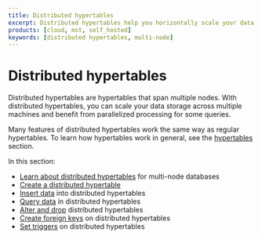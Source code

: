 ```yaml
---
title: Distributed hypertables
excerpt: Distributed hypertables help you horizontally scale your data storage in multi-node clusters
products: [cloud, mst, self_hosted]
keywords: [distributed hypertables, multi-node]
---
```


# Distributed hypertables

Distributed hypertables are hypertables that span multiple nodes. With
distributed hypertables, you can scale your data storage across multiple
machines and benefit from parallelized processing for some queries.

Many features of distributed hypertables work the same way as regular
hypertables. To learn how hypertables work in general, see the
[hypertables][hypertables] section.

In this section:

*   [Learn about distributed hypertables][about-distributed-hypertables] for
    multi-node databases
*   [Create a distributed hypertable][create]
*   [Insert data][insert] into distributed hypertables
*   [Query data][query] in distributed hypertables
*   [Alter and drop][alter-drop] distributed hypertables
*   [Create foreign keys][foreign-keys] on distributed hypertables
*   [Set triggers][triggers] on distributed hypertables

[about-distributed-hypertables]: /timescaledb/:currentVersion:/how-to-guides/distributed-hypertables/about-distributed-hypertables/
[alter-drop]: /timescaledb/:currentVersion:/how-to-guides/distributed-hypertables/alter-drop-distributed-hypertables
[create]: /timescaledb/:currentVersion:/how-to-guides/distributed-hypertables/create-distributed-hypertables/
[foreign-keys]: /timescaledb/:currentVersion:/how-to-guides/distributed-hypertables/foreign-keys/
[hypertables]: /timescaledb/:currentVersion:/how-to-guides/hypertables/
[insert]: /timescaledb/:currentVersion:/how-to-guides/distributed-hypertables/insert/
[query]: /timescaledb/:currentVersion:/how-to-guides/distributed-hypertables/query/
[triggers]: /timescaledb/:currentVersion:/how-to-guides/distributed-hypertables/triggers/

